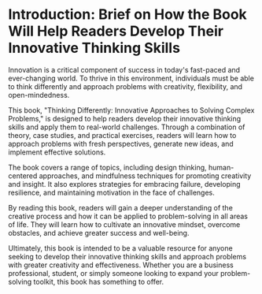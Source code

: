 Introduction: Brief on How the Book Will Help Readers Develop Their Innovative Thinking Skills
==============================================================================================

Innovation is a critical component of success in today's fast-paced and ever-changing world. To thrive in this environment, individuals must be able to think differently and approach problems with creativity, flexibility, and open-mindedness.

This book, "Thinking Differently: Innovative Approaches to Solving Complex Problems," is designed to help readers develop their innovative thinking skills and apply them to real-world challenges. Through a combination of theory, case studies, and practical exercises, readers will learn how to approach problems with fresh perspectives, generate new ideas, and implement effective solutions.

The book covers a range of topics, including design thinking, human-centered approaches, and mindfulness techniques for promoting creativity and insight. It also explores strategies for embracing failure, developing resilience, and maintaining motivation in the face of challenges.

By reading this book, readers will gain a deeper understanding of the creative process and how it can be applied to problem-solving in all areas of life. They will learn how to cultivate an innovative mindset, overcome obstacles, and achieve greater success and well-being.

Ultimately, this book is intended to be a valuable resource for anyone seeking to develop their innovative thinking skills and approach problems with greater creativity and effectiveness. Whether you are a business professional, student, or simply someone looking to expand your problem-solving toolkit, this book has something to offer.

